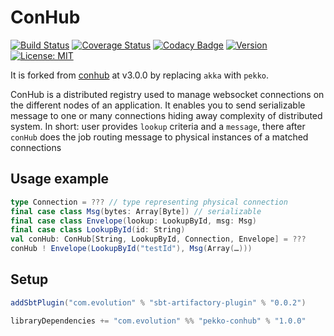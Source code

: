 # ConHub
[![Build Status](https://github.com/evolution-gaming/pekko-conhub/workflows/CI/badge.svg)](https://github.com/evolution-gaming/pekko-conhub/actions?query=workflow%3ACI)
[![Coverage Status](https://coveralls.io/repos/evolution-gaming/pekko-conhub/badge.svg)](https://coveralls.io/r/evolution-gaming/pekko-conhub)
[![Codacy Badge](https://app.codacy.com/project/badge/Grade/b0d07be1d0424c2e949f1a27ba5032db)](https://app.codacy.com/gh/evolution-gaming/pekko-conhub/dashboard?utm_source=gh&utm_medium=referral&utm_content=&utm_campaign=Badge_grade)
[![Version](https://img.shields.io/badge/version-click-blue)](https://evolution.jfrog.io/artifactory/api/search/latestVersion?g=com.evolution&a=pekko-conhub_2.13&repos=public)
[![License: MIT](https://img.shields.io/badge/License-MIT-yellowgreen.svg)](https://opensource.org/licenses/MIT)

It is forked from [conhub](https://github.com/evolution-gaming/conhub) at v3.0.0 by replacing `akka` with `pekko`.

ConHub is a distributed registry used to manage websocket connections on the different nodes of an application.
It enables you to send serializable message to one or many connections hiding away complexity of distributed system. 
In short: user provides `lookup` criteria and a `message`, there after `conHub` does the job routing message to physical instances of a matched connections

## Usage example
```scala
type Connection = ??? // type representing physical connection
final case class Msg(bytes: Array[Byte]) // serializable
final case class Envelope(lookup: LookupById, msg: Msg)
final case class LookupById(id: String)
val conHub: ConHub[String, LookupById, Connection, Envelope] = ???
conHub ! Envelope(LookupById("testId"), Msg(Array(…)))
```

## Setup

```scala
addSbtPlugin("com.evolution" % "sbt-artifactory-plugin" % "0.0.2")

libraryDependencies += "com.evolution" %% "pekko-conhub" % "1.0.0"
```
